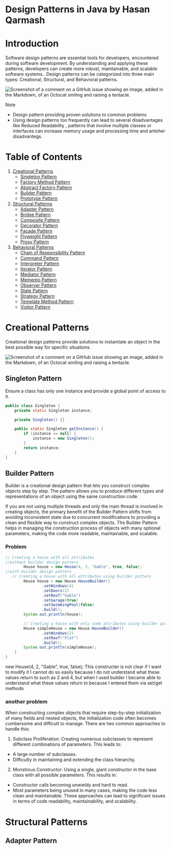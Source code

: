 # Design Patterns in Java by Hasan Qarmash

# Introduction
Software design patterns are essential tools for developers, encountered during software development.
By understanding and applying these patterns, developers can create more robust, maintainable, and scalable software systems.. Design patterns can be categorized into three main types: Creational, Structural, and Behavioral patterns.



![Screenshot of a comment on a GitHub issue showing an image, added in the Markdown, of an Octocat smiling and raising a tentacle.](https://s3.amazonaws.com/media-p.slid.es/uploads/2772005/images/11497649/pasted-from-clipboard.png)

> [!NOTE]
> - Design pattern providing proven solutions to common problems
> - Using design patterns too frequently can lead to several disadvantages like  Reduced Readability ,  patterns that involve multiple classes or interfaces can increase memory usage and processing time and antoher disadvantegs.

# Table of Contents
1. [Creational Patterns](#creational-patterns)
    - [Singleton Pattern](#singleton-pattern)
    - [Factory Method Pattern](#factory-method-pattern)
    - [Abstract Factory Pattern](#abstract-factory-pattern)
    - [Builder Pattern](#builder-pattern)
    - [Prototype Pattern](#prototype-pattern)
2. [Structural Patterns](#structural-patterns)
    - [Adapter Pattern](#adapter-pattern)
    - [Bridge Pattern](#bridge-pattern)
    - [Composite Pattern](#composite-pattern)
    - [Decorator Pattern](#decorator-pattern)
    - [Facade Pattern](#facade-pattern)
    - [Flyweight Pattern](#flyweight-pattern)
    - [Proxy Pattern](#proxy-pattern)
3. [Behavioral Patterns](#behavioral-patterns)
    - [Chain of Responsibility Pattern](#chain-of-responsibility-pattern)
    - [Command Pattern](#command-pattern)
    - [Interpreter Pattern](#interpreter-pattern)
    - [Iterator Pattern](#iterator-pattern)
    - [Mediator Pattern](#mediator-pattern)
    - [Memento Pattern](#memento-pattern)
    - [Observer Pattern](#observer-pattern)
    - [State Pattern](#state-pattern)
    - [Strategy Pattern](#strategy-pattern)
    - [Template Method Pattern](#template-method-pattern)
    - [Visitor Pattern](#visitor-pattern)

# Creational Patterns
Creational design patterns provide solutions to instantiate an object in the best possible way for specific situations.

![Screenshot of a comment on a GitHub issue showing an image, added in the Markdown, of an Octocat smiling and raising a tentacle.](https://s3.amazonaws.com/media-p.slid.es/uploads/2772005/images/11497754/pasted-from-clipboard.png)

## Singleton Pattern
Ensure a class has only one instance and provide a global point of access to it.
```java
public class Singleton {
    private static Singleton instance;

    private Singleton() {}

    public static Singleton getInstance() {
        if (instance == null) {
            instance = new Singleton();
        }
        return instance;
    }
}
```
## Builder Pattern 
Builder is a creational design pattern that lets you construct complex objects step by step. The pattern allows you to produce different types and representations of an object using the same construction code.

If you are not using multiple threads and only the main thread is involved in creating objects, the primary benefit of the Builder Pattern shifts from avoiding inconsistent state due to concurrent modifications to providing a clean and flexible way to construct complex objects. The Builder Pattern helps in managing the construction process of objects with many optional parameters, making the code more readable, maintainable, and scalable.
### Problem  

``` java 
// Creating a house with all attributes
//without builder design pattern
        House house = new House(4, 2, "Gable", true, false);
//with builder design pattern
   // Creating a house with all attributes using builder pattern
        House house = new House.HouseBuilder()
                .setWindows(4)
                .setDoors(2)
                .setRoof("Gable")
                .setGarage(true)
                .setSwimmingPool(false)
                .build();
        System.out.println(house);

        // Creating a house with only some attributes using builder pattern
        House simpleHouse = new House.HouseBuilder()
                .setWindows(2)
                .setRoof("Flat")
                .build();
        System.out.println(simpleHouse);
    }
}

```
 new House(4, 2, "Gable", true, false);
 This constructer is not clear if I want to modify it I cannot do so easily because I do not understand what these values ​​return to such as 2 and 4, but when I used builder  I became able to understand what these values ​​return to because I entered them via set/get methods 
 ### another problem 
   When constructing complex objects that require step-by-step initialization of many fields and nested objects, the initialization code often becomes cumbersome and difficult to manage. There are two common approaches to handle this:

1. Subclass Proliferation: Creating numerous subclasses to represent different combinations of parameters. This leads to:

 * A large number of subclasses.
 * Difficulty in maintaining and extending the class hierarchy.
2. Monstrous Constructor: Using a single, giant constructor in the base class with all possible parameters. This results in:

 * Constructor calls becoming unwieldy and hard to read.
 * Most parameters being unused in many cases, making the code less clean and maintainable.
These approaches can lead to significant issues in terms of code readability, maintainability, and scalability.

 # Structural Patterns 

 ## Adapter Pattern




